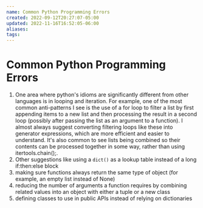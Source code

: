 ```yaml
---
name: Common Python Programming Errors
created: 2022-09-12T20:27:07-05:00
updated: 2022-11-16T16:52:05-06:00
aliases: 
tags: 
---
```

# Common Python Programming Errors

1. One area where python's idioms are significantly different from other languages is in looping and iteration.  For example, one of the most common anti-patterns I see is the use of a for loop to filter a list by first appending items to a new list and then processing the result in a second loop (possibly after passing the list as an argument to a function).  I almost always suggest converting filtering loops like these into generator expressions, which are more efficient and easier to understand.  It's also common to see lists being combined so their contents can be processed together in some way, rather than using itertools.chain();.
2. Other suggestions like using a `dict()` as a lookup table instead of a long if:then:else block
3. making sure functions always return the same type of object (for example, an empty list instead of None)
4. reducing the number of arguments a function requires by combining related values into an object with either a tuple or a new class
5. defining classes to use in public APIs instead of relying on dictionaries